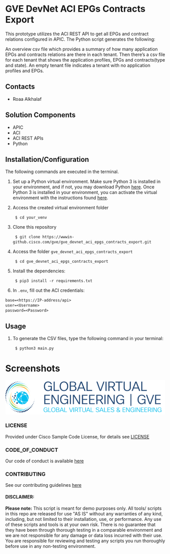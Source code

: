 # GVE DevNet ACI EPGs Contracts Export
This prototype utilizes the ACI REST API to get all EPGs and contract relations configured in APIC. The Python script generates the following:

An overview csv file which provides a summary of how many application EPGs and contracts relations are there in each tenant. Then there’s a csv file for each tenant that shows the application profiles, EPGs and contracts(type and state). An empty tenant file indicates a tenant with no application profiles and EPGs. 
 
## Contacts
* Roaa Alkhalaf

## Solution Components
* APIC
* ACI
* ACI REST APIs
* Python

## Installation/Configuration
The following commands are executed in the terminal.

1. Set up a Python virtual environment. Make sure Python 3 is installed in your environment, and if not, you may download Python [here](https://www.python.org/downloads/). 
Once Python 3 is installed in your environment, you can activate the virtual environment with the instructions found [here](https://docs.python.org/3/tutorial/venv.html). 

2. Access the created virtual environment folder

        $ cd your_venv

3. Clone this repository

        $ git clone https://wwwin-github.cisco.com/gve/gve_devnet_aci_epgs_contracts_export.git


4. Access the folder `gve_devnet_aci_epgs_contracts_export`

        $ cd gve_devnet_aci_epgs_contracts_export

5. Install the dependencies:

        $ pip3 install -r requirements.txt

6. In `.env`, fill out the ACI credentials:

```
base=<https://IP-address/api>
user=<Username>
password=<Password>

```
## Usage
1. To generate the CSV files, type the following command in your terminal:

        $ python3 main.py



#



# Screenshots

![/IMAGES/0image.png](/IMAGES/0image.png)

### LICENSE

Provided under Cisco Sample Code License, for details see [LICENSE](LICENSE.md)

### CODE_OF_CONDUCT

Our code of conduct is available [here](CODE_OF_CONDUCT.md)

### CONTRIBUTING

See our contributing guidelines [here](CONTRIBUTING.md)

#### DISCLAIMER:
<b>Please note:</b> This script is meant for demo purposes only. All tools/ scripts in this repo are released for use "AS IS" without any warranties of any kind, including, but not limited to their installation, use, or performance. Any use of these scripts and tools is at your own risk. There is no guarantee that they have been through thorough testing in a comparable environment and we are not responsible for any damage or data loss incurred with their use.
You are responsible for reviewing and testing any scripts you run thoroughly before use in any non-testing environment.